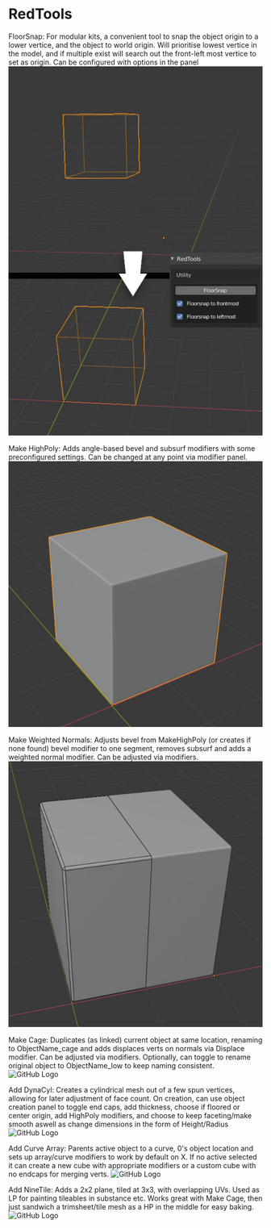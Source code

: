 # RedTools

FloorSnap:
For modular kits, a convenient tool to snap the object origin to a lower vertice, and the object to world origin. Will prioritise lowest vertice in the model, and if multiple exist will search out the front-left most vertice to set as origin. Can be configured with options in the panel
![FloorSnap](/images/FloorSnap.jpg)

Make HighPoly:
Adds angle-based bevel and subsurf modifiers with some preconfigured settings. Can be changed at any point via modifier panel.
![Make HighPoly](/images/MakeHP.jpg)

Make Weighted Normals:
Adjusts bevel from MakeHighPoly (or creates if none found) bevel modifier to one segment, removes subsurf and adds a weighted normal modifier. Can be adjusted via modifiers.
![Make Weighted Normals](/images/MakeWN.jpg)

Make Cage:
Duplicates (as linked) current object at same location, renaming to ObjectName_cage and adds displaces verts on normals via Displace modifier. Can be adjusted via modifiers. Optionally, can toggle to rename original object to ObjectName_low to keep naming consistent.
![GitHub Logo](/images/logo.png)

Add DynaCyl:
Creates a cylindrical mesh out of a few spun vertices, allowing for later adjustment of face count. On creation, can use object creation panel to toggle end caps, add thickness, choose if floored or center origin, add HighPoly modifiers, and choose to keep faceting/make smooth aswell as change dimensions in the form of Height/Radius
![GitHub Logo](/images/logo.png)

Add Curve Array:
Parents active object to a curve, 0's object location and sets up array/curve modifiers to work by default on X. If no active selected it can create a new cube with appropriate modifiers or a custom cube with no endcaps for merging verts. 
![GitHub Logo](/images/logo.png)

Add NineTile:
Adds a 2x2 plane, tiled at 3x3, with overlapping UVs. Used as LP for painting tileables in substance etc. Works great with Make Cage, then just sandwich a trimsheet/tile mesh as a HP in the middle for easy baking.
![GitHub Logo](/images/logo.png)
